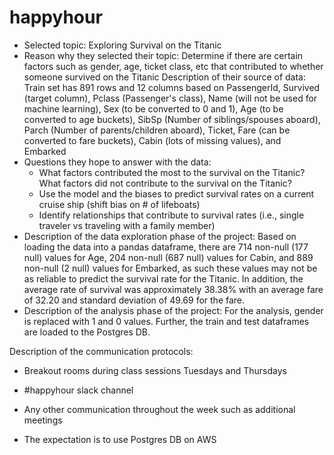 # happyhour

- Selected topic: Exploring Survival on the Titanic
- Reason why they selected their topic: Determine if there are certain factors such as gender, age, ticket class, etc that contributed to whether someone survived on the Titanic
Description of their source of data: Train set has 891 rows and 12 columns based on PassengerId, Survived (target column), Pclass (Passenger's class), Name (will not be used for machine learning), Sex (to be converted to 0 and 1), Age (to be converted to age buckets), SibSp (Number of siblings/spouses aboard), Parch (Number of parents/children aboard), Ticket, Fare (can be converted to fare buckets), Cabin (lots of missing values), and Embarked
- Questions they hope to answer with the data: 
  - What factors contributed the most to the survival on the Titanic? What factors did not contribute to the survival on the Titanic?
  - Use the model and the biases to predict survival rates on a current cruise ship (shift bias on # of lifeboats)
  - Identify relationships that contribute to survival rates (i.e., single traveler vs traveling with a family member)
- Description of the data exploration phase of the project: Based on loading the data into a pandas dataframe, there are 714 non-null (177 null) values for Age, 204 non-null (687 null) values for Cabin, and 889 non-null (2 null) values for Embarked, as such these values may not be as reliable to predict the survival rate for the Titanic. In addition, the average rate of survival was approximately 38.38% with an average fare of 32.20 and standard deviation of 49.69 for the fare.
- Description of the analysis phase of the project: For the analysis, gender is replaced with 1 and 0 values. Further, the train and test dataframes are loaded to the Postgres DB.

Description of the communication protocols:

- Breakout rooms during class sessions Tuesdays and Thursdays
- #happyhour slack channel
- Any other communication throughout the week such as additional meetings


- The expectation is to use Postgres DB on AWS
